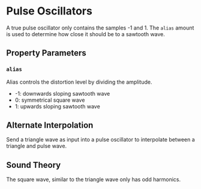 # Pulse Oscillators

A true pulse oscillator only contains the samples -1 and 1.  The `alias` amount
is used to determine how close it should be to a sawtooth wave.

## Property Parameters

### `alias`

Alias controls the distortion level by dividing the amplitude.

 - -1: downwards sloping sawtooth wave
 - 0: symmetrical square wave
 - 1: upwards sloping sawtooth wave

## Alternate Interpolation

Send a triangle wave as input into a pulse oscillator to interpolate between
a triangle and pulse wave.

## Sound Theory

The square wave, similar to the triangle wave only has odd harmonics.
